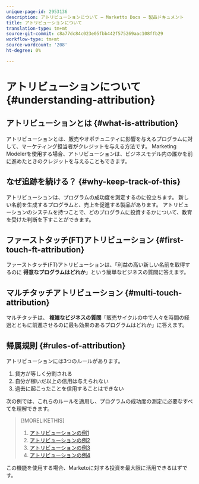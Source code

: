 ```yaml
---
unique-page-id: 2953136
description: アトリビューションについて — Marketto Docs — 製品ドキュメント
title: アトリビューションについて
translation-type: tm+mt
source-git-commit: c8a77dc84c023e05fbb442f575269aac108ffb29
workflow-type: tm+mt
source-wordcount: '208'
ht-degree: 0%

---
```



# アトリビューションについて {#understanding-attribution}

## アトリビューションとは {#what-is-attribution}

アトリビューションとは、販売やオポチュニティに影響を与えるプログラムに対して、マーケティング担当者がクレジットを与える方法です。 Marketing Modelerを使用する場合、アトリビューションは、ビジネスモデル内の誰かを前に進めたときのクレジットを与えることもできます。

## なぜ追跡を続ける？ {#why-keep-track-of-this}

アトリビューションは、プログラムの成功度を測定するのに役立ちます。 新しい名前を生成するプログラムと、売上を促進する製品があります。 アトリビューションのシステムを持つことで、どのプログラムに投資するかについて、教育を受けた判断を下すことができます。

## ファーストタッチ(FT)アトリビューション {#first-touch-ft-attribution}

ファーストタッチ(FT)アトリビューションは、「利益の高い新しい名前を取得するのに **得意なプログラムはどれか**」という簡単なビジネスの質問に答えます。

## マルチタッチアトリビューション {#multi-touch-attribution}

マルチタッチは、 **複雑なビジネスの質問**「販売サイクルの中で人々を時間の経過とともに前進させるのに最も効果のあるプログラムはどれか」に答えます。

## 帰属規則 {#rules-of-attribution}

アトリビューションには3つのルールがあります。

1. 貸方が等しく分割される
1. 自分が稼いだ以上の信用は与えられない
1. 過去に起こったことを信用することはできない

次の例では、これらのルールを適用し、プログラムの成功度の測定に必要なすべてを理解できます。

>[!MORELIKETHIS]
>
>1. [アトリビューションの例1](/help/marketo/product-docs/reporting/revenue-cycle-analytics/revenue-tools/attribution/attribution-example-1.md)
>1. [アトリビューションの例2](/help/marketo/product-docs/reporting/revenue-cycle-analytics/revenue-tools/attribution/attribution-example-2.md)
>1. [アトリビューションの例3](/help/marketo/product-docs/reporting/revenue-cycle-analytics/revenue-tools/attribution/attribution-example-3.md)
>1. [アトリビューションの例4](/help/marketo/product-docs/reporting/revenue-cycle-analytics/revenue-tools/attribution/attribution-example-4.md)


この機能を使用する場合、Marketoに対する投資を最大限に活用できるはずです。
